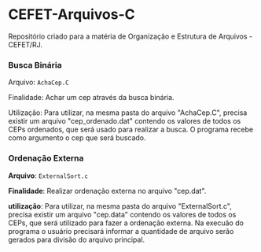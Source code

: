 # CEFET-Arquivos-C
Repositório criado para a matéria de Organização e Estrutura de Arquivos - CEFET/RJ.


### Busca Binária
Arquivo: `AchaCep.C`

Finalidade: Achar um cep através da busca binária.

Utilização: Para utilizar, na mesma pasta do arquivo "AchaCep.C", precisa existir um arquivo "cep_ordenado.dat" contendo os valores de todos os CEPs ordenados, que será usado para realizar a busca. O programa recebe como argumento o cep que será buscado.


### Ordenação Externa
**Arquivo**: `ExternalSort.c`

**Finalidade**: Realizar ordenação externa no arquivo "cep.dat".

**utilização**: Para utilizar, na mesma pasta do arquivo "ExternalSort.c", precisa existir um arquivo "cep.data" contendo os valores de todos os CEPs, que será utilizado para fazer a ordenação externa. Na execuão do programa o usuário precisará informar a quantidade de arquivo serão gerados para divisão do arquivo principal.
